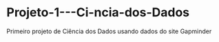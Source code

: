 # Projeto-1---Ci-ncia-dos-Dados
Primeiro projeto de Ciência dos Dados usando dados do site Gapminder
